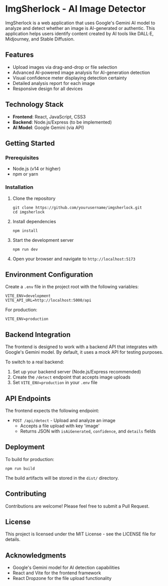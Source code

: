 # ImgSherlock - AI Image Detector

ImgSherlock is a web application that uses Google's Gemini AI model to analyze and detect whether an image is AI-generated or authentic. This application helps users identify content created by AI tools like DALL·E, Midjourney, and Stable Diffusion.

## Features

- Upload images via drag-and-drop or file selection
- Advanced AI-powered image analysis for AI-generation detection
- Visual confidence meter displaying detection certainty
- Detailed analysis report for each image
- Responsive design for all devices

## Technology Stack

- **Frontend**: React, JavaScript, CSS3
- **Backend**: Node.js/Express (to be implemented)
- **AI Model**: Google Gemini (via API)

## Getting Started

### Prerequisites

- Node.js (v14 or higher)
- npm or yarn

### Installation

1. Clone the repository
   ```
   git clone https://github.com/yourusername/imgsherlock.git
   cd imgsherlock
   ```

2. Install dependencies
   ```
   npm install
   ```

3. Start the development server
   ```
   npm run dev
   ```

4. Open your browser and navigate to `http://localhost:5173`

## Environment Configuration

Create a `.env` file in the project root with the following variables:

```
VITE_ENV=development
VITE_API_URL=http://localhost:5000/api
```

For production:
```
VITE_ENV=production
```

## Backend Integration

The frontend is designed to work with a backend API that integrates with Google's Gemini model. By default, it uses a mock API for testing purposes.

To switch to a real backend:
1. Set up your backend server (Node.js/Express recommended)
2. Create the `/detect` endpoint that accepts image uploads
3. Set `VITE_ENV=production` in your `.env` file

## API Endpoints

The frontend expects the following endpoint:

- `POST /api/detect` - Upload and analyze an image
  - Accepts a file upload with key 'image'
  - Returns JSON with `isAiGenerated`, `confidence`, and `details` fields

## Deployment

To build for production:

```
npm run build
```

The build artifacts will be stored in the `dist/` directory.

## Contributing

Contributions are welcome! Please feel free to submit a Pull Request.

## License

This project is licensed under the MIT License - see the LICENSE file for details.

## Acknowledgments

- Google's Gemini model for AI detection capabilities
- React and Vite for the frontend framework
- React Dropzone for the file upload functionality
